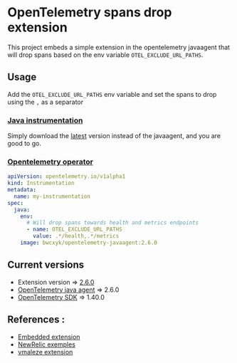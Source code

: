 # OpenTelemetry spans drop extension

This project embeds a simple extension in the opentelemetry javaagent that will drop spans based on the env variable `OTEL_EXCLUDE_URL_PATHS`.

## Usage

Add the `OTEL_EXCLUDE_URL_PATHS` env variable and set the spans to drop using the `,` as a separator

### [Java instrumentation](https://opentelemetry.io/docs/instrumentation/java/automatic/)
Simply download the [latest](https://github.com/bwcxyk/opentelemetry-java-extension/releases) version instead of the javaagent, and you are good to go.  


### [Opentelemetry operator](https://github.com/open-telemetry/opentelemetry-operator#use-customized-or-vendor-instrumentation)

```yaml
apiVersion: opentelemetry.io/v1alpha1
kind: Instrumentation
metadata:
  name: my-instrumentation
spec:
  java:
    env:
      # Will drop spans towards health and metrics endpoints
      - name: OTEL_EXCLUDE_URL_PATHS
        value: .*/health,.*/metrics
    image: bwcxyk/opentelemetry-javaagent:2.6.0
```

## Current versions
* Extension version => [2.6.0](https://github.com/bwcxyk/opentelemetry-java-extension/releases)
* [OpenTelemetry java agent](https://github.com/open-telemetry/opentelemetry-java-instrumentation) => 2.6.0
* [OpenTelemetry SDK](https://github.com/open-telemetry/opentelemetry-java) => 1.40.0

## References :
* [Embedded extension](https://github.com/open-telemetry/opentelemetry-java-instrumentation/blob/main/examples/extension/README.md#embed-extensions-in-the-opentelemetry-agent)
* [NewRelic exemples](https://github.com/newrelic/newrelic-opentelemetry-examples)
* [vmaleze extension](https://github.com/vmaleze/opentelemetry-java-ignore-spans)
